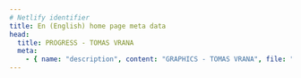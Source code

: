 ```yaml
---
# Netlify identifier
title: En (English) home page meta data
head:
  title: PROGRESS - TOMAS VRANA
  meta:
    - { name: "description", content: "GRAPHICS - TOMAS VRANA", file: "" }
---
```

